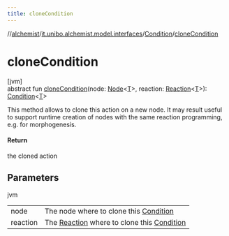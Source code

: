 ```yaml
---
title: cloneCondition
---
```

//[alchemist](../../../index.html)/[it.unibo.alchemist.model.interfaces](../index.html)/[Condition](index.html)/[cloneCondition](clone-condition.html)



# cloneCondition



[jvm]\
abstract fun [cloneCondition](clone-condition.html)(node: [Node](../-node/index.html)<[T](../-node/index.html)>, reaction: [Reaction](../-reaction/index.html)<[T](../-node/index.html)>): [Condition](index.html)<[T](../-node/index.html)>



This method allows to clone this action on a new node. It may result useful to support runtime creation of nodes with the same reaction programming, e.g. for morphogenesis.



#### Return



the cloned action



## Parameters


jvm

| | |
|---|---|
| node | The node where to clone this [Condition](index.html) |
| reaction | The [Reaction](../-reaction/index.html) where to clone this [Condition](index.html) |




